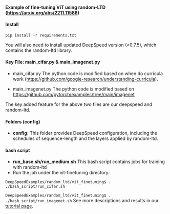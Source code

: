 #### Example of fine-tuning ViT using random-LTD (https://arxiv.org/abs/2211.11586)

#### Install

``pip install -r requirements.txt``

You will also need to install updated DeepSpeed version (>0.7.5), which contains the random-ltd library.

#### Key File: main_cifar.py & main_imagenet.py

* main_cifar.py The python code is modified based on when do curricula work (https://github.com/google-research/understanding-curricula). 

* main_imagenet.py The python code is modified based on  https://github.com/pytorch/examples/tree/main/imagenet

The key added feature for the above two files are our deepspeed and random-ltd.
#### Folders (config)

* **config:** This folder provides DeepSpeed configuration, including the schedules of sequence-length and the layers applied by random-ltd.

#### bash script

* **run_base.sh/run_medium.sh**  This bash script contains jobs for training with random-ltd
* Run the job under the vit-finetuning directory:

 ``DeepSpeedExamples/random_ltd/vit_finetuning$ . ./bash_script/run_cifar.sh``

 ``DeepSpeedExamples/random_ltd/vit_finetuning$ . ./bash_script/run_imagenet.sh``
 See more descriptions and results in our [tutorial page](https://www.deepspeed.ai/).
